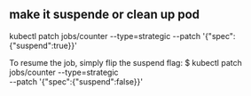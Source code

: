## make it suspende or clean up pod
kubectl patch jobs/counter --type=strategic --patch '{"spec":{"suspend":true}}'

To resume the job, simply flip the suspend flag:
$ kubectl patch jobs/counter --type=strategic \
--patch '{"spec":{"suspend":false}}'

